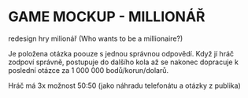 # GAME MOCKUP - MILLIONÁŘ

redesign hry milionář (Who wants to be a millionaire?)

Je položena otázka poouze s jednou správnou odpovědí. Když jí hráč zodpoví správně, postupuje do dalšího kola až se nakonec dopracuje k poslední otázce za 1 000 000 bodů/korun/dolarů. 

Hráč má 3x možnost 50:50 (jako náhradu telefonátu a otázky z publika)
 
